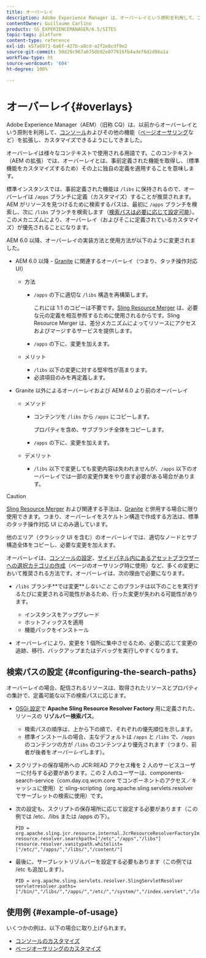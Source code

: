 ```yaml
---
title: オーバーレイ
description: Adobe Experience Manager は、オーバーレイという原則を利用して、コンソールおよびその他の機能を拡張し、カスタマイズできるようにします。
contentOwner: Guillaume Carlino
products: SG_EXPERIENCEMANAGER/6.5/SITES
topic-tags: platform
content-type: reference
exl-id: e57a6971-6a6f-427b-a8cd-a2f2e8cdf9e2
source-git-commit: 50d29c967a675db92e077916fb4adef6d2d98a1a
workflow-type: ht
source-wordcount: '604'
ht-degree: 100%

---
```


# オーバーレイ{#overlays}

Adobe Experience Manager（AEM）（旧称 CQ）は、以前からオーバーレイという原則を利用して、[コンソール](/help/sites-developing/customizing-consoles-touch.md)およびその他の機能（[ページオーサリング](/help/sites-developing/customizing-page-authoring-touch.md)など）を拡張し、カスタマイズできるようにしてきました。

オーバーレイは様々なコンテキストで使用される用語です。このコンテキスト（AEM の拡張）では、オーバーレイとは、事前定義された機能を取得し、（標準機能をカスタマイズするため）その上に独自の定義を適用することを意味します。

標準インスタンスでは、事前定義された機能は `/libs` に保持されるので、オーバーレイは `/apps` ブランチに定義（カスタマイズ）することが推奨されます。AEM がリソースを見つけるために検索するパスは、最初に `/apps` ブランチを検索し、次に `/libs` ブランチを検索します（[検索パスは必要に応じて設定可能](#configuring-the-search-paths)）。このメカニズムにより、オーバーレイ（およびそこに定義されているカスタマイズ）が優先されることになります。

AEM 6.0 以降、オーバーレイの実装方法と使用方法が以下のように変更されました。

* AEM 6.0 以降 - [Granite](https://developer.adobe.com/experience-manager/reference-materials/6-5/granite-ui/api/jcr_root/libs/granite/ui/index.html) に関連するオーバーレイ（つまり、タッチ操作対応 UI）

   * 方法

      * `/apps` の下に適切な `/libs` 構造を再構築します。

        これには 1:1 のコピーは不要です。[Sling Resource Merger](/help/sites-developing/sling-resource-merger.md) は、必要な元の定義を相互参照するために使用されるからです。Sling Resource Merger は、差分メカニズムによってリソースにアクセスおよびマージするサービスを提供します。

      * `/apps` の下に、変更を加えます。

   * メリット

      * `/libs` 以下の変更に対する堅牢性が高まります。
      * 必須項目のみを再定義します。

* Granite 以外によるオーバーレイおよび AEM 6.0 より前のオーバーレイ

   * メソッド

      * コンテンツを `/libs` から `/apps` にコピーします。

        プロパティを含め、サブブランチ全体をコピーします。

      * `/apps` の下に、変更を加えます。

   * デメリット

      * `/libs` 以下で変更しても変更内容は失われませんが、`/apps` 以下のオーバーレイでは一部の変更作業をやり直す必要がある場合があります。

>[!CAUTION]
>
>[Sling Resource Merger](/help/sites-developing/sling-resource-merger.md) および関連する手法は、[Granite](https://developer.adobe.com/experience-manager/reference-materials/6-5/granite-ui/api/jcr_root/libs/granite/ui/index.html) と併用する場合に限り使用できます。つまり、オーバーレイをスケルトン構造で作成する方法は、標準のタッチ操作対応 UI にのみ適しています。
>
>他のエリア（クラシック UI を含む）のオーバーレイでは、適切なノードとサブ構造全体をコピーし、必要な変更を加えます。

オーバーレイは、[コンソールの設定](/help/sites-developing/customizing-consoles-touch.md#create-a-custom-console)、[サイドパネル内にあるアセットブラウザーへの選択カテゴリの作成](/help/sites-developing/customizing-page-authoring-touch.md#add-new-selection-category-to-asset-browser)（ページのオーサリング時に使用）など、多くの変更において推奨される方法です。オーバーレイは、次の理由で必要になります。

* `/libs` ブランチ&#x200B;**では変更&#x200B;***しないこと*
このブランチは以下のことを実行するたびに変更される可能性があるため、行った変更が失われる可能性があります。

   * インスタンスをアップグレード
   * ホットフィックスを適用
   * 機能パックをインストール

* オーバーレイにより、変更を 1 個所に集中させるため、必要に応じて変更の追跡、移行、バックアップまたはデバッグを実行しやすくなります。

## 検索パスの設定 {#configuring-the-search-paths}

オーバーレイの場合、配信されるリソースは、取得されたリソースとプロパティの集計で、定義可能な以下の検索パスに応じます。

* [OSGi 設定](/help/sites-deploying/configuring-osgi.md)で **Apache Sling Resource Resolver Factory** 用に定義された、リソースの **リゾルバー検索パス**。

   * 検索パスの順序は、上から下の順で、それぞれの優先順位を示します。
   * 標準インストールの場合、主なデフォルトは `/apps` と `/libs` で、`/apps` のコンテンツの方が `/libs` のコンテンツより優先されます（つまり、前者が後者を&#x200B;*オーバーレイ*&#x200B;します）。

* スクリプトの保存場所への JCR:READ アクセス権を 2 人のサービスユーザーに付与する必要があります。この 2 人のユーザーは、components-search-service（com.day.cq.wcm.core でコンポーネントのアクセス／キャッシュに使用）と sling-scripting（org.apache.sling.servlets.resolver でサーブレットの検索に使用）です。
* 次の設定も、スクリプトの保存場所に応じて設定する必要があります（この例では /etc、/libs または /apps の下）。

  ```
  PID = org.apache.sling.jcr.resource.internal.JcrResourceResolverFactoryImpl
  resource.resolver.searchpath=["/etc","/apps","/libs"]
  resource.resolver.vanitypath.whitelist=["/etc/","/apps/","/libs/","/content/"]
  ```

* 最後に、サーブレットリゾルバーを設定する必要もあります（この例では /etc も追加します）。

  ```
  PID = org.apache.sling.servlets.resolver.SlingServletResolver
  servletresolver.paths=["/bin/","/libs/","/apps/","/etc/","/system/","/index.servlet","/login.servlet","/services/"]
  ```

## 使用例 {#example-of-usage}

いくつかの例は、以下の場合に取り上げられます。

* [コンソールのカスタマイズ](/help/sites-developing/customizing-consoles-touch.md)
* [ページオーサリングのカスタマイズ](/help/sites-developing/customizing-page-authoring-touch.md)
